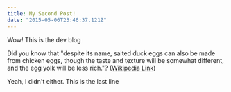 ```yaml
---
title: My Second Post!
date: "2015-05-06T23:46:37.121Z"
---
```


Wow! This is the dev blog

Did you know that "despite its name, salted duck eggs can also be made from
chicken eggs, though the taste and texture will be somewhat different, and the
egg yolk will be less rich."?
([Wikipedia Link](http://en.wikipedia.org/wiki/Salted_duck_egg))

Yeah, I didn't either.
This is the last line
